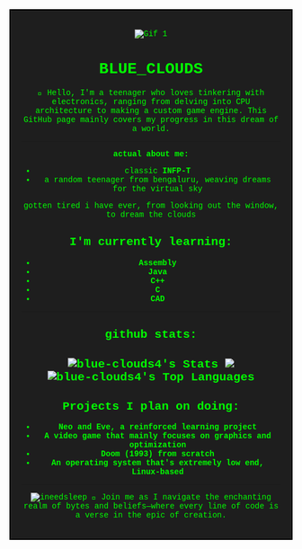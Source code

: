 <div style="border: 2px solid black; padding: 20px; background-color: #1e1e1e; color: #00ff00; font-family: 'Courier New', Courier, monospace; text-align: center;">

![Gif 1](https://i0.wp.com/media1.giphy.com/media/fUpvkRuLKE4xMBJLvH/200.gif)

# BLUE_CLOUDS

👋 Hello, I'm a teenager who loves tinkering with electronics, ranging from delving into CPU architecture to making a custom game engine. This GitHub page mainly covers my progress in this dream of a world.

---

**actual about me:**

- classic **INFP-T**
- a random teenager from bengaluru, weaving dreams for the virtual sky

gotten tired i have ever, from looking out the window, to dream the clouds

## I'm currently learning:

- **Assembly**
- **Java**
- **C++**
- **C**
- **CAD**

---

## github stats:
![blue-clouds4's Stats](https://github-readme-stats.vercel.app/api?username=blue-clouds4&theme=nord&show_icons=true&hide_border=false&count_private=true)
![](https://github-readme-streak-stats.herokuapp.com/?user=blue-clouds4&theme=nord&hide_border=false)<br/>
![blue-clouds4's Top Languages](https://github-readme-stats.vercel.app/api/top-langs/?username=blue-clouds4&theme=nord&show_icons=true&hide_border=false&layout=compact)
---

## Projects I plan on doing:

- **Neo and Eve, a reinforced learning project**
- **A video game that mainly focuses on graphics and optimization**
- **Doom (1993) from scratch**
- **An operating system that's extremely low end, Linux-based**

---
![ineedsleep](https://spotify-recently-played-readme.vercel.app/api?user=31rr6t4dkzudpagnm7cgan5itv3q)
🚀 Join me as I navigate the enchanting realm of bytes and beliefs—where every line of code is a verse in the epic of creation.

</div>
